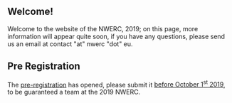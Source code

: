 ## Welcome!
Welcome to the website of the NWERC, 2019; on this page, more information will appear quite soon, if you have any questions, please send us an email at contact "at" nwerc "dot" eu.

## Pre Registration
The [pre-registration](https://docs.google.com/forms/d/18v4z8u3-Y7gkB2J45swAnJHujVSd3I5dgov7WaPYPUk/viewform?edit_requested=true) has opened, please submit it <u>before October 1<sup>st</sup> 2019</u>, to be guaranteed a team at the 2019 NWERC.
